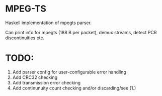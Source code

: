 MPEG-TS
=======

Haskell implementation of mpegts parser.

Can print info for mpegts (188 B per packet), demux streams, detect PCR discontinuities etc.

TODO:
=====

1. Add parser config for user-configurable error handling
2. Add CRC32 checking
3. Add transmission error checking
4. Add continunuity count checking and/or discarding/see (1.)
